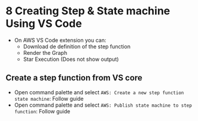 # 8 Creating Step & State machine Using VS Code

- On AWS VS Code extension you can:
  - Download de definition of the step function
  - Render the Graph
  - Star Execution (Does not show output)

## Create a step function from VS core

- Open command palette and select `AWS: Create a new step function state machine`: Follow guide
- Open command palette and select `AWS: Publish state machine to step function`: Follow guide
